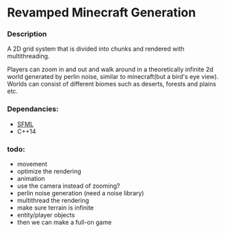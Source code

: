 # Revamped Minecraft Generation

### Description
A 2D grid system that is divided into chunks and rendered with multithreading.

Players can zoom in and out and walk around in a theoretically infinite 2d world generated by perlin noise, similar to minecraft(but a bird's eye view).
Worlds can consist of different biomes such as deserts, forests and plains etc.

### Dependancies: 
- [SFML](https://www.sfml-dev.org/download/sfml/2.5.1/)
- C++14 

### todo:
- movement
- optimize the rendering
- animation
- use the camera instead of zooming?
- perlin noise generation (need a noise library)
- multithread the rendering
- make sure terrain is infinite
- entity/player objects
- then we can make a full-on game
